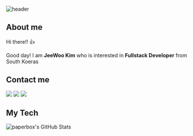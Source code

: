 ![header](https://capsule-render.vercel.app/api?type=waving&color=timeGradient&height=200&section=header&text=JeeWoo%20Kim&fontSize=60&fontAlign=70&desc=Fullstack%20Developer&descAlign=90&descAlignY=70)

## About me
Hi there!! 👍

Good day! I am <B>JeeWoo Kim</B> who is interested in <B>Fullstack Developer</B> from South Koeras

## Contact me
<p>
  <a href="mailto:moonxlight19@gmail.com" target="_blank"><img src="https://img.shields.io/badge/moonxlight19@gmail.com-EA4335?style=flat-square&logo=Gmail&logoColor=white"/></a>
  <a href="https://www.notion.so/Seungsik-Choi-a8f4ab5f004d4a0bbb9bb37815f048a8"><img src=https://img.shields.io/badge/Notion-%2320232a.svg?style=flat-squar&logo=Notion&logoColor=%2361DAFB/></a>
  <a href="https://www.instagram.com/jeewoo_97/"><img src="https://img.shields.io/badge/instagram-E4405F?style=flat-square&logo=instagram&logoColor=white"/></a> &nbsp

## My Tech 

  
![paperbox's GitHub Stats](https://github-readme-stats.vercel.app/api?username=MoonShooting&show_icons=true&count_private=true&theme=buefy)
